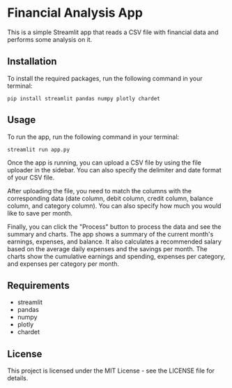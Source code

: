 # Financial Analysis App

This is a simple Streamlit app that reads a CSV file with financial data and performs some analysis on it. 

## Installation
To install the required packages, run the following command in your terminal:

```
pip install streamlit pandas numpy plotly chardet
```


## Usage
To run the app, run the following command in your terminal:

```
streamlit run app.py
```

Once the app is running, you can upload a CSV file by using the file uploader in the sidebar. You can also specify the delimiter and date format of your CSV file.

After uploading the file, you need to match the columns with the corresponding data (date column, debit column, credit column, balance column, and category column). You can also specify how much you would like to save per month.

Finally, you can click the "Process" button to process the data and see the summary and charts. The app shows a summary of the current month's earnings, expenses, and balance. It also calculates a recommended salary based on the average daily expenses and the savings per month. The charts show the cumulative earnings and spending, expenses per category, and expenses per category per month.

## Requirements
- streamlit
- pandas
- numpy
- plotly
- chardet

## License
This project is licensed under the MIT License - see the LICENSE file for details.
